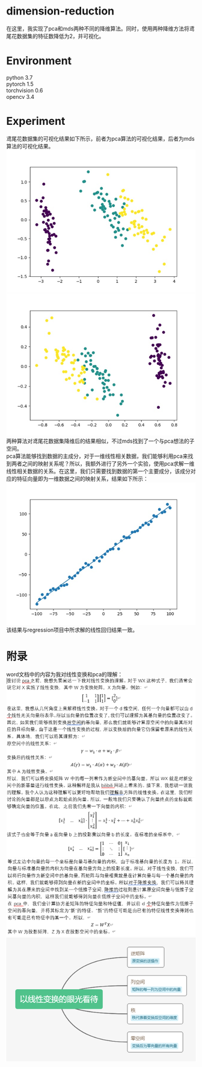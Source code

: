 # dimension-reduction
在这里，我实现了pca和mds两种不同的降维算法。同时，使用两种降维方法将鸢尾花数据集的特征数降低为2，并可视化。
# Environment
python 3.7  
pytorch 1.5  
torchvision 0.6  
opencv 3.4
# Experiment
鸢尾花数据集的可视化结果如下所示，前者为pca算法的可视化结果，后者为mds算法的可视化结果。  
![image](image/pca.jpg)  
![image](image/mds.jpg)  
两种算法对鸢尾花数据集降维后的结果相似，不过mds找到了一个与pca想法的子空间。  
pca算法能够找到数据的主成分，对于一维线性相关数据，我们能够利用pca来找到两者之间的映射关系呢？所以，我额外进行了另外一个实验，使用pca求解一维线性相关数据的关系。在这里，我们只需要找到数据的第一个主要成分，该成分对应的特征向量即为一维数据之间的映射关系，结果如下所示：  
![image](image/reduction.jpg)  
该结果与regression项目中所求解的线性回归结果一致。
# 附录
word文档中的内容为我对线性变换和pca的理解：  
![image](image/page_1.PNG)  
![image](image/page_2.PNG)  
![image](image/以线性变换的眼光看待.png)

